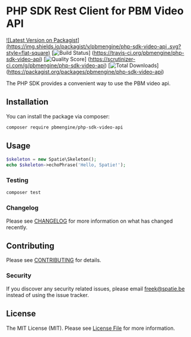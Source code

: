 # PHP SDK Rest Client for PBM Video API

[![Latest Version on Packagist](https://img.shields.io/packagist/v/pbmengine/php-sdk-video-api
.svg?style=flat-square)](https://packagist.org/packages/pbmengine/php-sdk-video-api)
[![Build Status](https://img.shields.io/travis/pbm-engine/php-sdk-video-api/master.svg?style=flat-square)]
(https://travis-ci.org/pbmengine/php-sdk-video-api)
[![Quality Score](https://img.shields.io/scrutinizer/g/pbmengine/php-sdk-video-api.svg?style=flat-square)]
(https://scrutinizer-ci.com/g/pbmengine/php-sdk-video-api)
[![Total Downloads](https://img.shields.io/packagist/dt/pbmengine/php-sdk-video-api.svg?style=flat-square)]
(https://packagist.org/packages/pbmengine/php-sdk-video-api)

The PHP SDK provides a convenient way to use the PBM video api. 

## Installation

You can install the package via composer:

```bash
composer require pbmengine/php-sdk-video-api
```

## Usage

``` php
$skeleton = new Spatie\Skeleton();
echo $skeleton->echoPhrase('Hello, Spatie!');
```

### Testing

``` bash
composer test
```

### Changelog

Please see [CHANGELOG](CHANGELOG.md) for more information on what has changed recently.

## Contributing

Please see [CONTRIBUTING](CONTRIBUTING.md) for details.

### Security

If you discover any security related issues, please email freek@spatie.be instead of using the issue tracker.

## License

The MIT License (MIT). Please see [License File](LICENSE.md) for more information.
